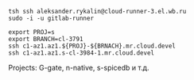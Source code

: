 ```
tsh ssh aleksander.rykalin@cloud-runner-3.el.wb.ru
sudo -i -u gitlab-runner
```

```
export PROJ=s
export BRANCH=cl-3791
ssh c1-az1.az1.${PROJ}-${BRNACH}.mr.cloud.devel
ssh c1-az1.az1.s-cl-3984-1.mr.cloud.devel
```

Projects:
G-gate, n-native, s-spicedb и т.д.